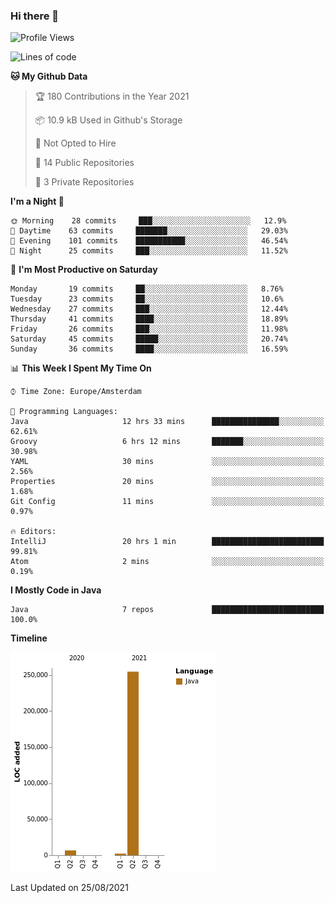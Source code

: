 ### Hi there 👋


<!--START_SECTION:waka-->
![Profile Views](http://img.shields.io/badge/Profile%20Views-0-blue)

![Lines of code](https://img.shields.io/badge/From%20Hello%20World%20I%27ve%20Written-263627%20lines%20of%20code-blue)

**🐱 My Github Data** 

> 🏆 180 Contributions in the Year 2021
 > 
> 📦 10.9 kB Used in Github's Storage 
 > 
> 🚫 Not Opted to Hire
 > 
> 📜 14 Public Repositories 
 > 
> 🔑 3 Private Repositories  
 > 
**I'm a Night 🦉** 

```text
🌞 Morning    28 commits     ███░░░░░░░░░░░░░░░░░░░░░░   12.9% 
🌆 Daytime    63 commits     ███████░░░░░░░░░░░░░░░░░░   29.03% 
🌃 Evening    101 commits    ███████████░░░░░░░░░░░░░░   46.54% 
🌙 Night      25 commits     ███░░░░░░░░░░░░░░░░░░░░░░   11.52%

```
📅 **I'm Most Productive on Saturday** 

```text
Monday       19 commits     ██░░░░░░░░░░░░░░░░░░░░░░░   8.76% 
Tuesday      23 commits     ██░░░░░░░░░░░░░░░░░░░░░░░   10.6% 
Wednesday    27 commits     ███░░░░░░░░░░░░░░░░░░░░░░   12.44% 
Thursday     41 commits     ████░░░░░░░░░░░░░░░░░░░░░   18.89% 
Friday       26 commits     ███░░░░░░░░░░░░░░░░░░░░░░   11.98% 
Saturday     45 commits     █████░░░░░░░░░░░░░░░░░░░░   20.74% 
Sunday       36 commits     ████░░░░░░░░░░░░░░░░░░░░░   16.59%

```


📊 **This Week I Spent My Time On** 

```text
⌚︎ Time Zone: Europe/Amsterdam

💬 Programming Languages: 
Java                     12 hrs 33 mins      ███████████████░░░░░░░░░░   62.61% 
Groovy                   6 hrs 12 mins       ███████░░░░░░░░░░░░░░░░░░   30.98% 
YAML                     30 mins             ░░░░░░░░░░░░░░░░░░░░░░░░░   2.56% 
Properties               20 mins             ░░░░░░░░░░░░░░░░░░░░░░░░░   1.68% 
Git Config               11 mins             ░░░░░░░░░░░░░░░░░░░░░░░░░   0.97%

🔥 Editors: 
IntelliJ                 20 hrs 1 min        █████████████████████████   99.81% 
Atom                     2 mins              ░░░░░░░░░░░░░░░░░░░░░░░░░   0.19%

```

**I Mostly Code in Java** 

```text
Java                     7 repos             █████████████████████████   100.0%

```


**Timeline**

![Chart not found](https://raw.githubusercontent.com/powercasgamer/powercasgamer/master/charts/bar_graph.png) 


 Last Updated on 25/08/2021
<!--END_SECTION:waka-->
